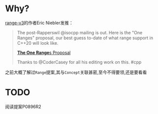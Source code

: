 # Why?

[range-v3](https://github.com/ericniebler/range-v3)的作者Eric Niebler发推：
> The post-Rapperswil @isocpp mailing is out. Here is the "One Ranges" proposal, our best guess to-date of what range support in C++20 will look like.
>
> [ **The One Range**s Proposal](http://www.open-std.org/jtc1/sc22/wg21/docs/papers/2018/p0896r2.pdf)
>
> Thanks to @CoderCasey for all his editing work on this. #cpp

之前大概了解过`Range`提案,其与`Concept`关联甚密,至今不得要领,还是要看看

# TODO 
阅读提案P0896R2